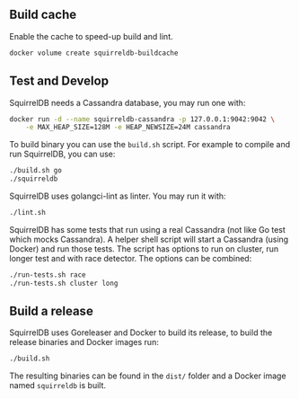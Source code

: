 ## Build cache

Enable the cache to speed-up build and lint.
```sh
docker volume create squirreldb-buildcache
```

## Test and Develop

SquirrelDB needs a Cassandra database, you may run one with:

```sh
docker run -d --name squirreldb-cassandra -p 127.0.0.1:9042:9042 \
    -e MAX_HEAP_SIZE=128M -e HEAP_NEWSIZE=24M cassandra
```

To build binary you can use the `build.sh` script. For example to
compile and run SquirrelDB, you can use:

```sh
./build.sh go
./squirreldb
```

SquirrelDB uses golangci-lint as linter. You may run it with:
```sh
./lint.sh
```

SquirrelDB has some tests that run using a real Cassandra (not like Go test which
mocks Cassandra). A helper shell script will start a Cassandra (using Docker) and run
those tests.
The script has options to run on cluster, run longer test and with race detector. 
The options can be combined:
```sh
./run-tests.sh race
./run-tests.sh cluster long
```

## Build a release

SquirrelDB uses Goreleaser and Docker to build its release, to build the release binaries
and Docker images run:
```sh
./build.sh
```

The resulting binaries can be found in the `dist/` folder and a Docker image named `squirreldb` is built.
